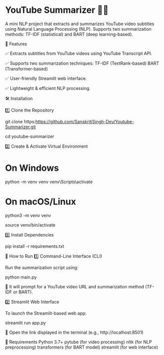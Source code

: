 # YouTube Summarizer 🎥📝
A mini NLP project that extracts and summarizes YouTube video subtitles using Natural Language Processing (NLP).
Supports two summarization methods: TF-IDF (statistical) and BART (deep learning-based).

🔹 Features

✅ Extracts subtitles from YouTube videos using YouTube Transcript API.

✅ Supports two summarization techniques:
TF-IDF (TextRank-based)
BART (Transformer-based)

✅ User-friendly Streamlit web interface.

✅ Lightweight & efficient NLP processing.

🛠 Installation

1️⃣ Clone the Repository

git clone https:https://github.com/SanskritiSingh-Dev/Youtube-Summarizer.git

cd youtube-summarizer

2️⃣ Create & Activate Virtual Environment

# On Windows

python -m venv venv
venv\Scripts\activate

# On macOS/Linux

python3 -m venv venv

source venv/bin/activate

3️⃣ Install Dependencies

pip install -r requirements.txt

🚀 How to Run
1️⃣ Command-Line Interface (CLI)

Run the summarization script using:

python main.py

🔹 It will prompt for a YouTube video URL and summarization method (TF-IDF or BART).

2️⃣ Streamlit Web Interface

To launch the Streamlit-based web app:

streamlit run app.py

🔹 Open the link displayed in the terminal (e.g., http://localhost:8501)

🔧 Requirements
Python 3.7+
pytube (for video processing)
nltk (for NLP preprocessing)
transformers (for BART model)
streamlit (for web interface)
